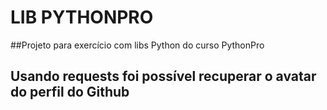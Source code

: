 # LIB PYTHONPRO
##Projeto para exercício com libs Python do curso PythonPro
## Usando requests foi possível recuperar o avatar do perfil do Github
